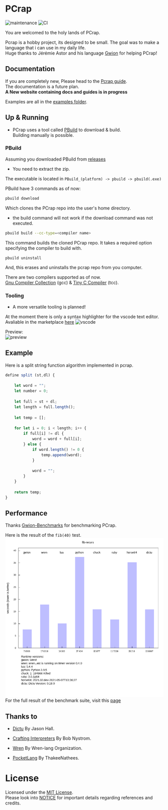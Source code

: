 ﻿# PCrap
![maintenance](https://img.shields.io/maintenance/yes/2021?style=flat-square)
![CI](https://img.shields.io/github/workflow/status/valkarias/PCrap/Release-builds?style=flat-square)


You are welcomed to the holy lands of PCrap.  

Pcrap is a hobby project, its designed to be small. The goal was to make a language that i can use in my daily life.    
Huge thanks to Jérémie Astor and his language [Gwion](https://github.com/Gwion/Gwion) for helping PCrap!

## Documentation
If you are completely new, Please head to the [Pcrap guide](https://cdn.flipsnack.com/widget/v2/widget.html?hash=dcs6n9hgvu).  
The documentation is a future plan.  
**A New website containing docs and guides is in progress**  

Examples are all in the [examples folder](https://github.com/valkarias/PCrap/tree/master/examples).

## Up & Running
- PCrap uses a tool called [PBuild](https://github.com/valkarias/PCrap/releases) to download & build.  
Building manually is possible.

### PBuild
Assuming you downloaded PBuild from [releases](https://github.com/valkarias/PCrap/releases)  
- You need to extract the zip.  

The executable is located in `PBuild_(platform) -> pbuild -> pbuild(.exe)`  

PBuild have 3 commands as of now:
```bash
pbuild download
```  
Which clones the PCrap repo into the user's home directory.  
- the build command will not work if the download command was not executed.  

```bash
pbuild build --cc-type=<compiler name>
```
This command builds the cloned PCrap repo. It takes a required option specifying the compiler to build with.  

```bash
pbuild uninstall
```  
And, this erases and uninstalls the pcrap repo from you computer.

There are two compilers supported as of now.  
[Gnu Compiler Collection](https://gcc.gnu.org) (gcc) & [Tiny C Compiler](https://bellard.org/tcc/) (tcc).

### Tooling
- A more versatile tooling is planned! 
 
At the moment there is only a syntax highlighter for the vscode text editor.    
Avaliable in the marketplace [here](https://marketplace.visualstudio.com/items?itemName=PCrap.pcrap-syntax-highlighter)
![vscode](https://user-images.githubusercontent.com/70243457/127378318-54219c78-022f-42a2-a714-206dfb4fb620.png)    

Preview:  
![preview](https://user-images.githubusercontent.com/70243457/127378235-bcdfa15f-cded-4599-98fd-a506e3263216.png)

## Example
Here is a split string function algorithm implemented in pcrap.
```js
define split (st,dl) {

    let word = "";
    let number = 0;

    let full = st + dl;
    let length = full.length();

    let temp = [];

    for let i = 0; i < length; i++ {
        if full[i] != dl {
            word = word + full[i];
        } else {
            if word.length() != 0 {
                temp.append(word);
            }

            word = "";
        }
    }

    return temp;
}
```

## Performance  
Thanks [Gwion-Benchmarks](https://github.com/Gwion/gwion-benchmark) for benchmarking PCrap.  

Here is the result of the `fib(40)` test.
![fib](https://raw.githubusercontent.com/Gwion/gwion-benchmark/results/png/fib-recurs.png)
For the full result of the benchmark suite, visit this [page](https://gwion.github.io/Gwion/Benchmarks.html)

## Thanks to
- [Dictu](https://github.com/dictu-lang/Dictu) By Jason Hall.  
 
- [Crafting Interpreters](https://github.com/munificent/craftinginterpreters) By Bob Nystrom.
- [Wren](https://github.com/wren-lang/wren) By Wren-lang Organization.
- [PocketLang](https://github.com/ThakeeNathees/pocketlang) By ThakeeNathees.

# License

Licensed under the [MIT License](https://github.com/valkarias/PCrap/blob/master/LICENSE).  
Please look into [NOTICE](https://github.com/valkarias/PCrap/blob/master/NOTICE.txt) for important details regarding references and credits.
